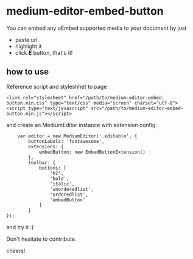 # medium-editor-embed-button
You can embed any oEmbed supported media to your document by just

* paste url
* highlight it
* click **E** button, that's it!

## how to use
Reference script and styleshhet to page

    <link rel="stylesheet" href="/path/to/medium-editor-embed-button.min.css" type="text/css" media="screen" charset="utf-8">
    <script type="text/javascript" src="/path/to/medium-editor-embed-button.min.js"></script>

and create an MediumEditor instance with extension config.

        var editor = new MediumEditor('.editable', {
            buttonLabels: 'fontawesome',
            extensions: {
                embedButton: new EmbedButtonExtension()
            },
            toolbar: {
                buttons: [
                    'h2',
                    'bold',
                    'italic',
                    'unorderedlist',
                    'orderedlist',
                    'embedButton'
                ]
            }
    });

and try it :)

Don't hesitate to contribute.

cheers!